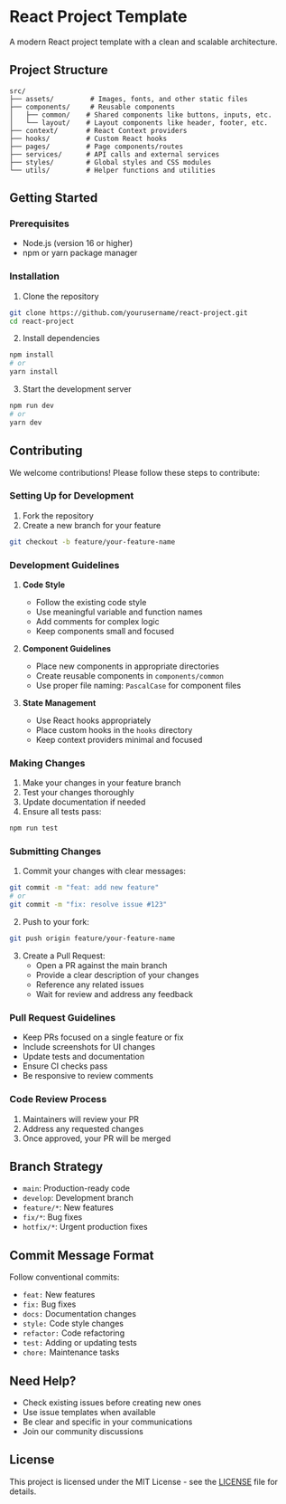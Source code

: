 # React Project Template

A modern React project template with a clean and scalable architecture.

## Project Structure

```
src/
├── assets/         # Images, fonts, and other static files
├── components/     # Reusable components
│   ├── common/    # Shared components like buttons, inputs, etc.
│   └── layout/    # Layout components like header, footer, etc.
├── context/       # React Context providers
├── hooks/         # Custom React hooks
├── pages/         # Page components/routes
├── services/      # API calls and external services
├── styles/        # Global styles and CSS modules
└── utils/         # Helper functions and utilities
```

## Getting Started

### Prerequisites

- Node.js (version 16 or higher)
- npm or yarn package manager

### Installation

1. Clone the repository
```bash
git clone https://github.com/yourusername/react-project.git
cd react-project
```

2. Install dependencies
```bash
npm install
# or
yarn install
```

3. Start the development server
```bash
npm run dev
# or
yarn dev
```

## Contributing

We welcome contributions! Please follow these steps to contribute:

### Setting Up for Development

1. Fork the repository
2. Create a new branch for your feature
```bash
git checkout -b feature/your-feature-name
```

### Development Guidelines

1. **Code Style**
   - Follow the existing code style
   - Use meaningful variable and function names
   - Add comments for complex logic
   - Keep components small and focused

2. **Component Guidelines**
   - Place new components in appropriate directories
   - Create reusable components in `components/common`
   - Use proper file naming: `PascalCase` for component files

3. **State Management**
   - Use React hooks appropriately
   - Place custom hooks in the `hooks` directory
   - Keep context providers minimal and focused

### Making Changes

1. Make your changes in your feature branch
2. Test your changes thoroughly
3. Update documentation if needed
4. Ensure all tests pass:
```bash
npm run test
```

### Submitting Changes

1. Commit your changes with clear messages:
```bash
git commit -m "feat: add new feature"
# or
git commit -m "fix: resolve issue #123"
```

2. Push to your fork:
```bash
git push origin feature/your-feature-name
```

3. Create a Pull Request:
   - Open a PR against the main branch
   - Provide a clear description of your changes
   - Reference any related issues
   - Wait for review and address any feedback

### Pull Request Guidelines

- Keep PRs focused on a single feature or fix
- Include screenshots for UI changes
- Update tests and documentation
- Ensure CI checks pass
- Be responsive to review comments

### Code Review Process

1. Maintainers will review your PR
2. Address any requested changes
3. Once approved, your PR will be merged

## Branch Strategy

- `main`: Production-ready code
- `develop`: Development branch
- `feature/*`: New features
- `fix/*`: Bug fixes
- `hotfix/*`: Urgent production fixes

## Commit Message Format

Follow conventional commits:
- `feat:` New features
- `fix:` Bug fixes
- `docs:` Documentation changes
- `style:` Code style changes
- `refactor:` Code refactoring
- `test:` Adding or updating tests
- `chore:` Maintenance tasks

## Need Help?

- Check existing issues before creating new ones
- Use issue templates when available
- Be clear and specific in your communications
- Join our community discussions

## License

This project is licensed under the MIT License - see the [LICENSE](LICENSE) file for details.